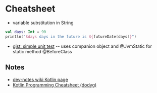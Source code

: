 # Cheatsheet

* variable substitution in String

```kotlin
val days: Int = 90
println("$days days in the future is ${futureDate(days)}")
```

* [gist: simple unit test](https://gist.github.com/dnorton/b964c34534fb4777d53d) -- uses companion object and @JvmStatic for static method @BeforeClass

## Notes

- [dev-notes wiki Kotlin page](https://github.com/dnorton/dev-notes/wiki/Kotlin)
- [Kotlin Programming Cheatsheet (dodyg)](https://gist.github.com/dodyg/5823184)

